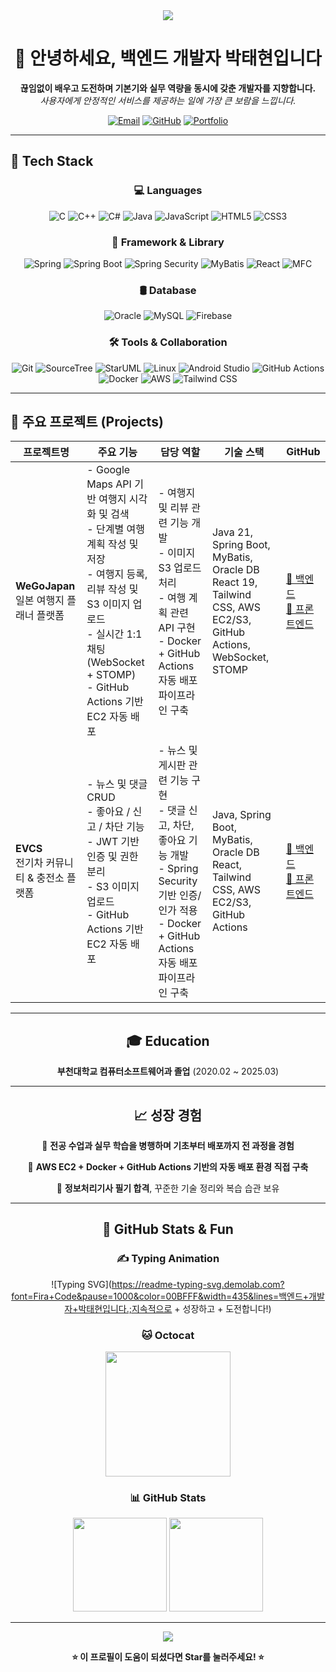 <div align="center">
  <img src="https://capsule-render.vercel.app/api?type=waving&color=gradient&height=200&section=header&text=Backend%20Developer&fontSize=80&fontAlignY=35&desc=박태현%20Portfolio&descAlignY=55&descSize=20"/>
</div>

<h1 align="center">👋 안녕하세요, 백엔드 개발자 박태현입니다</h1>

<p align="center">
  <strong>끊임없이 배우고 도전하며 기본기와 실무 역량을 동시에 갖춘 개발자를 지향합니다.</strong><br/>
  <em>사용자에게 안정적인 서비스를 제공하는 일에 가장 큰 보람을 느낍니다.</em>
</p>

<div align="center">
  
  [![Email](https://img.shields.io/badge/Email-parktaehyeon2001@gmail.com-red?style=flat-square&logo=gmail&logoColor=white)](mailto:parktaehyeon2001@gmail.com)
  [![GitHub](https://img.shields.io/badge/GitHub-typh01-black?style=flat-square&logo=github&logoColor=white)](https://github.com/typh01)
  [![Portfolio](https://img.shields.io/badge/Portfolio-Visit-blue?style=flat-square&logo=web&logoColor=white)](#)
  
</div>

---

## 🔧 Tech Stack

<div align="center">

### 💻 Languages
![C](https://img.shields.io/badge/C-A8B9CC?style=for-the-badge&logo=c&logoColor=white)
![C++](https://img.shields.io/badge/C++-00599C?style=for-the-badge&logo=c%2B%2B&logoColor=white)
![C#](https://img.shields.io/badge/C%23-239120?style=for-the-badge&logo=c-sharp&logoColor=white)
![Java](https://img.shields.io/badge/Java-007396?style=for-the-badge&logo=java&logoColor=white)
![JavaScript](https://img.shields.io/badge/JavaScript-F7DF1E?style=for-the-badge&logo=javascript&logoColor=black)
![HTML5](https://img.shields.io/badge/HTML5-E34F26?style=for-the-badge&logo=html5&logoColor=white)
![CSS3](https://img.shields.io/badge/CSS3-1572B6?style=for-the-badge&logo=css3&logoColor=white)

### 🧩 Framework & Library
![Spring](https://img.shields.io/badge/Spring-6DB33F?style=for-the-badge&logo=spring&logoColor=white)
![Spring Boot](https://img.shields.io/badge/SpringBoot-6DB33F?style=for-the-badge&logo=springboot&logoColor=white)
![Spring Security](https://img.shields.io/badge/SpringSecurity-6DB33F?style=for-the-badge&logo=springsecurity&logoColor=white)
![MyBatis](https://img.shields.io/badge/MyBatis-DC382D?style=for-the-badge)
![React](https://img.shields.io/badge/React-61DAFB?style=for-the-badge&logo=react&logoColor=black)
![MFC](https://img.shields.io/badge/MFC-0078D7?style=for-the-badge)

### 🛢 Database
![Oracle](https://img.shields.io/badge/Oracle-F80000?style=for-the-badge&logo=oracle&logoColor=white)
![MySQL](https://img.shields.io/badge/MySQL-4479A1?style=for-the-badge&logo=mysql&logoColor=white)
![Firebase](https://img.shields.io/badge/Firebase-FFCA28?style=for-the-badge&logo=firebase&logoColor=black)

### 🛠 Tools & Collaboration
![Git](https://img.shields.io/badge/Git-F05032?style=for-the-badge&logo=git&logoColor=white)
![SourceTree](https://img.shields.io/badge/SourceTree-0052CC?style=for-the-badge&logo=sourcetree&logoColor=white)
![StarUML](https://img.shields.io/badge/StarUML-FF5E00?style=for-the-badge)
![Linux](https://img.shields.io/badge/Linux-FCC624?style=for-the-badge&logo=linux&logoColor=black)
![Android Studio](https://img.shields.io/badge/Android%20Studio-3DDC84?style=for-the-badge&logo=androidstudio&logoColor=white)
![GitHub Actions](https://img.shields.io/badge/GitHub%20Actions-2088FF?style=for-the-badge&logo=githubactions&logoColor=white)
![Docker](https://img.shields.io/badge/Docker-2496ED?style=for-the-badge&logo=docker&logoColor=white)
![AWS](https://img.shields.io/badge/AWS-232F3E?style=for-the-badge&logo=amazonaws&logoColor=white)
![Tailwind CSS](https://img.shields.io/badge/TailwindCSS-06B6D4?style=for-the-badge&logo=tailwindcss&logoColor=white)

</div>

---

## 📁 주요 프로젝트 (Projects)

| 프로젝트명 | 주요 기능 | 담당 역할 | 기술 스택 | GitHub |
|------------|-----------|------------|------------|--------|
| **WeGoJapan**<br/>일본 여행지 플래너 플랫폼 | - Google Maps API 기반 여행지 시각화 및 검색<br/>- 단계별 여행 계획 작성 및 저장<br/>- 여행지 등록, 리뷰 작성 및 S3 이미지 업로드<br/>- 실시간 1:1 채팅 (WebSocket + STOMP)<br/>- GitHub Actions 기반 EC2 자동 배포 | - 여행지 및 리뷰 관련 기능 개발<br/>- 이미지 S3 업로드 처리<br/>- 여행 계획 관련 API 구현<br/>- Docker + GitHub Actions 자동 배포 파이프라인 구축 | Java 21, Spring Boot, MyBatis, Oracle DB<br/>React 19, Tailwind CSS, AWS EC2/S3, GitHub Actions, WebSocket, STOMP | [🔗 백엔드](https://github.com/typh01/wegojapan-back-ci-cd)<br/>[🔗 프론트엔드](https://github.com/typh01/wegojapan-front-ci-cd) |
| **EVCS**<br/>전기차 커뮤니티 & 충전소 플랫폼 | - 뉴스 및 댓글 CRUD<br/>- 좋아요 / 신고 / 차단 기능<br/>- JWT 기반 인증 및 권한 분리<br/>- S3 이미지 업로드<br/>- GitHub Actions 기반 EC2 자동 배포 | - 뉴스 및 게시판 관련 기능 구현<br/>- 댓글 신고, 차단, 좋아요 기능 개발<br/>- Spring Security 기반 인증/인가 적용<br/>- Docker + GitHub Actions 자동 배포 파이프라인 구축 | Java, Spring Boot, MyBatis, Oracle DB<br/>React, Tailwind CSS, AWS EC2/S3, GitHub Actions | [🔗 백엔드](https://github.com/typh01/evcs-back-ci-cd)<br/>[🔗 프론트엔드](https://github.com/typh01/evcs-front-ci-cd) |

---

<div align="center">

## 🎓 Education

**부천대학교 컴퓨터소프트웨어과 졸업** (2020.02 ~ 2025.03)

</div>

---

<div align="center">

## 📈 성장 경험

🔹 **전공 수업과 실무 학습을 병행하며 기초부터 배포까지 전 과정을 경험**

🔹 **AWS EC2 + Docker + GitHub Actions 기반의 자동 배포 환경 직접 구축**

🔹 **정보처리기사 필기 합격**, 꾸준한 기술 정리와 복습 습관 보유

</div>

---

<div align="center">

## 🌟 GitHub Stats & Fun

### ✍️ Typing Animation
![Typing SVG](https://readme-typing-svg.demolab.com?font=Fira+Code&pause=1000&color=00BFFF&width=435&lines=백엔드+개발자+박태현입니다.;지속적으로 + 성장하고 + 도전합니다!)

### 🐱 Octocat
<img src="https://octodex.github.com/images/daftpunktocat-thomas.gif" width="200"/>

### 📊 GitHub Stats
<img src="https://github-readme-stats.vercel.app/api?username=typh01&show_icons=true&theme=default" height="150"/>
<img src="https://github-readme-stats.vercel.app/api/top-langs/?username=typh01&layout=compact&theme=default" height="150"/>

</div>

---

<div align="center">
  <img src="https://capsule-render.vercel.app/api?type=waving&color=gradient&height=120&section=footer"/>
</div>

<div align="center">
  
  **⭐ 이 프로필이 도움이 되셨다면 Star를 눌러주세요! ⭐**
  
</div>
